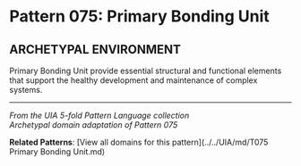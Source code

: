 # Pattern 075: Primary Bonding Unit

## ARCHETYPAL ENVIRONMENT

Primary Bonding Unit provide essential structural and functional elements that support the healthy development and maintenance of complex systems.

---

*From the UIA 5-fold Pattern Language collection*  
*Archetypal domain adaptation of Pattern 075*

**Related Patterns**: [View all domains for this pattern](../../UIA/md/T075 Primary Bonding Unit.md)